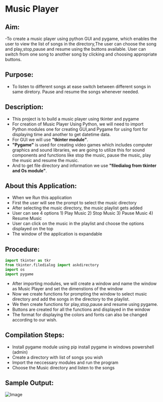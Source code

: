 # Music Player

## Aim:

-To create a music player using python GUI and pygame, which enables the user to view the list of songs in the directory,The user can choose the song and play,stop,pause and resume using the buttons available. User can switch from one song to another song by clicking and choosing appropriate buttons.

## Purpose:

- To listen to different songs at ease switch between different songs in same diretory. Pause and resume the songs whenever needed.

## Description:

- This project is to build a music player using tkinter and pygame
- For creation of Music Player Using Python, we will need to import Python modules one for creating GUI,and Pygame for using  font for displaying time and another to get datetime data.
- For GUI we will use **"tkinter module"**.
- **"Pygame"** is used for creating video games which includes computer graphics and sound libraries, we are going to utilize this for sound components and functions like stop the music, pause the music, play the music and resume the music.
- And to get file directory and information we use **"filedialog from tkinter and Os module"**.

## About this Application:

- When we Run this application
- First the user will see the prompt to select the music directory
- After selecting the music directory, the music playlist gets added
- User can see 4 options 1) Play Music 2) Stop Music 3) Pause Music 4) Resume Music
- User can click on the music in the playlist and choose the options displayed on the top 
- The window of the application is expandable

## Procedure: 
```python
import tkinter as tkr
from tkinter.filedialog import askdirectory
import os
import pygame
```
- After importing modules, we will create a window and name the window as Music Player and set the dimenstions of the window
- Now we create functions for prompting the window to select music directory and add the songs in the directory to the playlist.
- We then create functions for play,stop,pause and resume using pygame.
- Buttons are created for all the functions and displayed in the window
- The format for displaying the colors and fonts can also be changed according to our wish.

## Compilation Steps:

- Install pygame module using pip install pygame in windows powershell (admin)
- Create a directory with list of songs you wish
- Import the neccessary modules and run the program
- Choose the Music directory and listen to the songs

## Sample Output:
![Image](https://user-images.githubusercontent.com/53329034/122674245-e1c46480-d1f1-11eb-9914-1fc8c790ae69.png)
